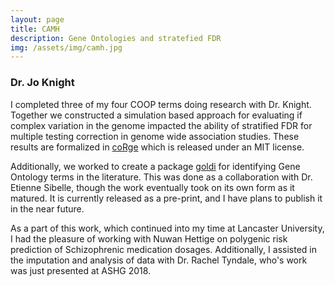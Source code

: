 ```yaml
---
layout: page
title: CAMH
description: Gene Ontologies and stratefied FDR 
img: /assets/img/camh.jpg
---
```


### Dr. Jo Knight

I completed three of my four COOP terms doing research with Dr. Knight. Together we constructed a simulation based approach for evaluating if complex variation in the genome impacted the ability of stratified FDR for multiple testing correction in genome wide association studies. These results are formalized in [coRge](https://github.com/Chris1221/coRge) which is released under an MIT license.

Additionally, we worked to create a package [goldi](https://github.com/Chris1221/goldi) for identifying Gene Ontology terms in the literature. This was done as a collaboration with Dr. Etienne Sibelle, though the work eventually took on its own form as it matured. It is currently released as a pre-print, and I have plans to publish it in the near future. 

As a part of this work, which continued into my time at Lancaster University, I had the pleasure of working with Nuwan Hettige on polygenic risk prediction of Schizophrenic medication dosages. Additionally, I assisted in the imputation and analysis of data with Dr. Rachel Tyndale, who's work was just presented at ASHG 2018. 
